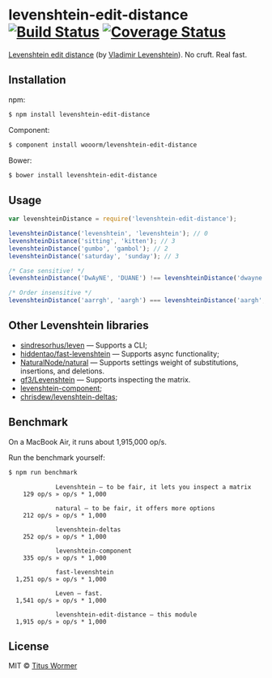 # levenshtein-edit-distance [![Build Status](https://img.shields.io/travis/wooorm/levenshtein-edit-distance.svg?style=flat)](https://travis-ci.org/wooorm/levenshtein-edit-distance) [![Coverage Status](https://img.shields.io/coveralls/wooorm/levenshtein-edit-distance.svg?style=flat)](https://coveralls.io/r/wooorm/levenshtein-edit-distance?branch=master)

[Levenshtein edit distance](http://en.wikipedia.org/wiki/Levenshtein_distance) (by [Vladimir Levenshtein](http://en.wikipedia.org/wiki/Vladimir_Levenshtein)). No cruft. Real fast.

## Installation

npm:
```sh
$ npm install levenshtein-edit-distance
```

Component:
```sh
$ component install wooorm/levenshtein-edit-distance
```

Bower:
```sh
$ bower install levenshtein-edit-distance
```

## Usage

```js
var levenshteinDistance = require('levenshtein-edit-distance');

levenshteinDistance('levenshtein', 'levenshtein'); // 0
levenshteinDistance('sitting', 'kitten'); // 3
levenshteinDistance('gumbo', 'gambol'); // 2
levenshteinDistance('saturday', 'sunday'); // 3

/* Case sensitive! */
levenshteinDistance('DwAyNE', 'DUANE') !== levenshteinDistance('dwayne', 'DuAnE'); // true

/* Order insensitive */
levenshteinDistance('aarrgh', 'aargh') === levenshteinDistance('aargh', 'aarrgh'); // true
```

## Other Levenshtein libraries

- [sindresorhus/leven](https://github.com/sindresorhus/leven) — Supports a CLI;
- [hiddentao/fast-levenshtein](http://github.com/hiddentao/fast-levenshtein) — Supports async functionality;
- [NaturalNode/natural](http://github.com/NaturalNode/natural) — Supports settings weight of substitutions, insertions, and deletions.
- [gf3/Levenshtein](http://github.com/gf3/Levenshtein) — Supports inspecting the matrix.
- [levenshtein-component](https://www.npmjs.org/package/levenshtein-component);
- [chrisdew/levenshtein-deltas](https://github.com/chrisdew/levenshtein-deltas);

## Benchmark

On a MacBook Air, it runs about 1,915,000 op/s.

Run the benchmark yourself:

```sh
$ npm run benchmark
```

```
             Levenshtein — to be fair, it lets you inspect a matrix
    129 op/s » op/s * 1,000

             natural — to be fair, it offers more options
    212 op/s » op/s * 1,000

             levenshtein-deltas
    252 op/s » op/s * 1,000

             levenshtein-component
    335 op/s » op/s * 1,000

             fast-levenshtein
  1,251 op/s » op/s * 1,000

             Leven — fast.
  1,541 op/s » op/s * 1,000

             levenshtein-edit-distance — this module
  1,915 op/s » op/s * 1,000
```

## License

MIT © [Titus Wormer](http://wooorm.com)
